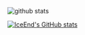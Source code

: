 [github-sub-title:img]: https://readme-typing-svg.herokuapp.com?font=Segoe+Script&center=true&lines=manbin.

<picture decoding="async" loading="lazy">
  <source media="(prefers-color-scheme: light)" srcset="https://pixel-profile.vercel.app/api/github-stats?username=manbin&theme=rainbow">
  <source media="(prefers-color-scheme: dark)" srcset="https://pixel-profile.vercel.app/api/github-stats?username=manbin&screen_effect=true&theme=road_trip">
  <img alt="github stats" src="https://pixel-profile.vercel.app/api/github-stats?username=manbin&theme=summer">
</picture>


[![IceEnd's GitHub stats](https://github-immortality.vercel.app/api?username=manbin)](https://github.com/miwumiwumilumilelu)


